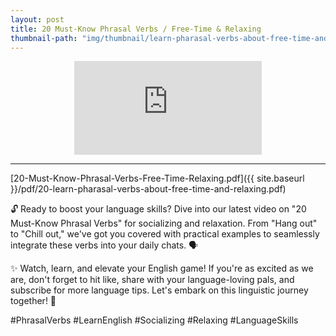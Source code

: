 ```yaml
---
layout: post
title: 20 Must-Know Phrasal Verbs / Free-Time & Relaxing
thumbnail-path: "img/thumbnail/learn-pharasal-verbs-about-free-time-and-relaxing.png"
---
```


<div style="text-align:center;width:100%">
<iframe 
src="https://www.youtube.com/embed/oRUEhij3mac" 
frameborder="0" 
allow="accelerometer; autoplay; encrypted-media; gyroscope; picture-in-picture" 
allowfullscreen></iframe>
</div>

<hr/>

[20-Must-Know-Phrasal-Verbs-Free-Time-Relaxing.pdf]({{ site.baseurl }}/pdf/20-learn-pharasal-verbs-about-free-time-and-relaxing.pdf)

🔓 Ready to boost your language skills? Dive into our latest video on "20 Must-Know Phrasal Verbs" for socializing and relaxation. From "Hang out" to "Chill out," we've got you covered with practical examples to seamlessly integrate these verbs into your daily chats. 🗣️

✨ Watch, learn, and elevate your English game! If you're as excited as we are, don't forget to hit like, share with your language-loving pals, and subscribe for more language tips. Let's embark on this linguistic journey together! 🚀

#PhrasalVerbs #LearnEnglish #Socializing #Relaxing #LanguageSkills